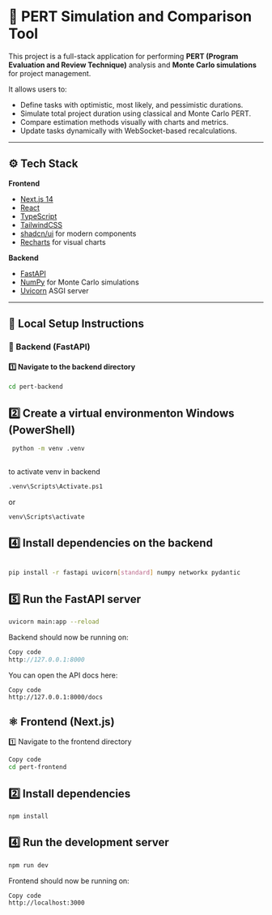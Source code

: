 # 🧮 PERT Simulation and Comparison Tool

This project is a full-stack application for performing **PERT (Program Evaluation and Review Technique)** analysis and **Monte Carlo simulations** for project management.  

It allows users to:
- Define tasks with optimistic, most likely, and pessimistic durations.
- Simulate total project duration using classical and Monte Carlo PERT.
- Compare estimation methods visually with charts and metrics.
- Update tasks dynamically with WebSocket-based recalculations.

---

## ⚙️ Tech Stack

**Frontend**
- [Next.js 14](https://nextjs.org/)
- [React](https://reactjs.org/)
- [TypeScript](https://www.typescriptlang.org/)
- [TailwindCSS](https://tailwindcss.com/)
- [shadcn/ui](https://ui.shadcn.com/) for modern components
- [Recharts](https://recharts.org/) for visual charts

**Backend**
- [FastAPI](https://fastapi.tiangolo.com/)
- [NumPy](https://numpy.org/) for Monte Carlo simulations
- [Uvicorn](https://www.uvicorn.org/) ASGI server

---

## 🚀 Local Setup Instructions

### 🐍 Backend (FastAPI)

#### 1️⃣ Navigate to the backend directory
```bash
cd pert-backend
```

## 2️⃣ Create a virtual environmenton Windows (PowerShell)
```bash
 python -m venv .venv
 
 ```
 to activate venv in backend

```bash
.venv\Scripts\Activate.ps1
```
or

```bash
venv\Scripts\activate
```


## 4️⃣ Install dependencies on the backend 
```bash

pip install -r fastapi uvicorn[standard] numpy networkx pydantic
```
## 5️⃣ Run the FastAPI server
```bash
uvicorn main:app --reload
```
Backend should now be running on:

```cpp
Copy code
http://127.0.0.1:8000
```
You can open the API docs here:

```arduino
Copy code
http://127.0.0.1:8000/docs
```
## ⚛️ Frontend (Next.js)

1️⃣ Navigate to the frontend directory

```bash
Copy code
cd pert-frontend
```
## 2️⃣ Install dependencies
```bash
npm install
```

## 4️⃣ Run the development server
```bash
npm run dev
```
Frontend should now be running on:

```arduino
Copy code
http://localhost:3000
```










































